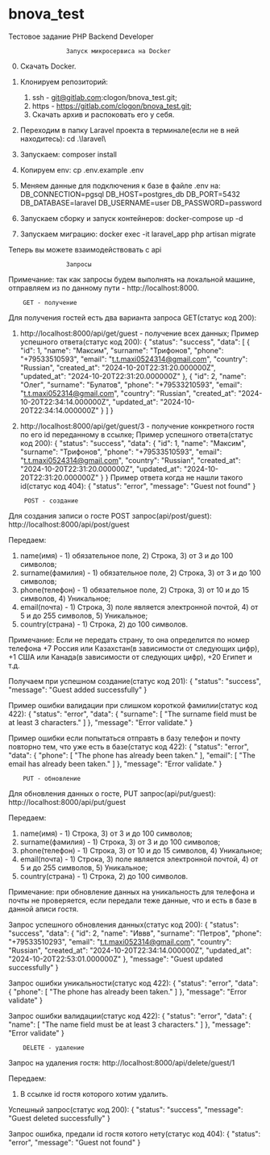 # bnova_test

Тестовое задание PHP Backend Developer




					Запуск микросервиса на Docker
0. Скачать Docker.

1. Клонируем репозиторий:
    1) ssh - git@gitlab.com:clogon/bnova_test.git;
    2) https - https://gitlab.com/clogon/bnova_test.git;
    3) Скачать архив и распоковать его у себя.

2. Переходим в папку Laravel проекта в терминале(если не в ней находитесь):
	cd .\laravel\

3. Запускаем: 
	composer install

4. Копируем env: 
	cp .env.example .env

5. Меняем данные для подключения к базе в файле .env на:
	DB_CONNECTION=pgsql
	DB_HOST=postgres_db
	DB_PORT=5432
	DB_DATABASE=laravel
	DB_USERNAME=user
	DB_PASSWORD=password


6. Запускаем сборку и запуск контейнеров:
	docker-compose up -d

7. Запускаем миграцию:
	docker exec -it laravel_app php artisan migrate


Теперь вы можете взаимодействовать с api



					Запросы

Примечание: 
так как запросы будем выполнять на локальной машине, отправляем из по данному пути - http://localhost:8000.

		GET - получение
Для получения гостей есть два варианта запроса GET(статус код 200):
1. http://localhost:8000/api/get/guest - получение всех данных;
Пример успешного ответа(статус код 200):
{
    "status": "success",
    "data": [
        {
            "id": 1,
            "name": "Максим",
            "surname": "Трифонов",
            "phone": "+79533510593",
            "email": "t.t.maxi0524314@gmail.com",
            "country": "Russian",
            "created_at": "2024-10-20T22:31:20.000000Z",
            "updated_at": "2024-10-20T22:31:20.000000Z"
        },
        {
            "id": 2,
            "name": "Олег",
            "surname": "Булатов",
            "phone": "+79533210593",
            "email": "t.t.maxi052314@gmail.com",
            "country": "Russian",
            "created_at": "2024-10-20T22:34:14.000000Z",
            "updated_at": "2024-10-20T22:34:14.000000Z"
        }
    ]
}


2. http://localhost:8000/api/get/guest/3 - получение конкретного гостя по его id переданному в ссылке;
Пример успешного ответа(статус код 200):
{
    "status": "success",
    "data": {
        "id": 1,
        "name": "Максим",
        "surname": "Трифонов",
        "phone": "+79533510593",
        "email": "t.t.maxi0524314@gmail.com",
        "country": "Russian",
        "created_at": "2024-10-20T22:31:20.000000Z",
        "updated_at": "2024-10-20T22:31:20.000000Z"
    }
} 
Пример ответа когда не нашли такого id(статус код 404):
{
    "status": "error",
    "message": "Guest not found"
}


		POST - создание
Для создания записи о госте POST запрос(api/post/guest):
http://localhost:8000/api/post/guest

Передаем:
1. name(имя) - 1) обязательное поле, 2) Строка, 3) от 3 и до 100 символов;
2. surname(фамилия) - 1) обязательное поле, 2) Строка, 3) от 3 и до 100 символов;
3. phone(телефон) - 1) обязательное поле, 2) Строка, 3) от 10 и до 15 символов, 4) Уникальное;
4. email(почта) - 1) Строка, 3) поле является электронной почтой, 4) от 5 и до 255 символов, 5) Уникальное;
5. country(страна) - 1) Строка, 2) до 100 символов.

Примечание: 
Если не передать страну, то она определится по номер телефона +7 Россия или Казахстан(в зависимости от следующих цифр), +1 США или Канада(в зависимости от следующих цифр), +20 Египет и т.д.

Получаем при успешном создание(статус код 201):
{
    "status": "success",
    "message": "Guest added successfully"
}

Пример ошибки валидации при слишком короткой фамилии(статус код 422):
{
    "status": "error",
    "data": {
        "surname": [
            "The surname field must be at least 3 characters."
        ]
    },
    "message": "Error validate."
}

Пример ошибки если попытаться отправть в базу телефон и почту повторно тем, что уже есть в базе(статус код 422):
{
    "status": "error",
    "data": {
        "phone": [
            "The phone has already been taken."
        ],
        "email": [
            "The email has already been taken."
        ]
    },
    "message": "Error validate."
}


		PUT - обновление
Для обновления данных о госте, PUT запрос(api/put/guest):
http://localhost:8000/api/put/guest

Передаем:
1. name(имя) - 1) Строка, 3) от 3 и до 100 символов;
2. surname(фамилия) - 1) Строка, 3) от 3 и до 100 символов;
3. phone(телефон) - 1) Строка, 3) от 10 и до 15 символов, 4) Уникальное;
4. email(почта) - 1) Строка, 3) поле является электронной почтой, 4) от 5 и до 255 символов, 5) Уникальное;
5. country(страна) - 1) Строка, 2) до 100 символов.

Примечание: при обновление данных на уникальность для телефона и почты не проверяется, если передали теже данные, что и есть в базе в данной аписи гостя.

Запрос успешного обновления данных(статус код 200):
{
    "status": "success",
    "data": {
        "id": 2,
        "name": "Иввв",
        "surname": "Петров",
        "phone": "+79533510293",
        "email": "t.t.maxi052314@gmail.com",
        "country": "Russian",
        "created_at": "2024-10-20T22:34:14.000000Z",
        "updated_at": "2024-10-20T22:53:01.000000Z"
    },
    "message": "Guest updated successfully"
}

Запрос ошибки уникальности(статус код 422):
{
    "status": "error",
    "data": {
        "phone": [
            "The phone has already been taken."
        ]
    },
    "message": "Error validate"
}

Запрос ошибки валидации(статус код 422):
{
    "status": "error",
    "data": {
        "name": [
            "The name field must be at least 3 characters."
        ]
    },
    "message": "Error validate"
}


		DELETE - удаление
Запрос на удаления гостя:
http://localhost:8000/api/delete/guest/1

Передаем:
1) В ссылке id гостя которого хотим удалить.

Успешный запрос(статус код 200):
{
    "status": "success",
    "message": "Guest deleted successfully"
}

Запрос ошибка, предали id гостя котого нету(статус код 404):
{
    "status": "error",
    "message": "Guest not found"
}
